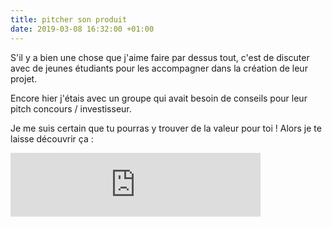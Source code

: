 ```yaml
---
title: pitcher son produit
date: 2019-03-08 16:32:00 +01:00
---
```


S'il y a bien une chose que j'aime faire par dessus tout, c'est de discuter avec de jeunes étudiants pour les accompagner dans la création de leur projet.

Encore hier j'étais avec un groupe qui avait besoin de conseils pour leur pitch concours / investisseur.

Je me suis certain que tu pourras y trouver de la valeur pour toi ! Alors je te laisse découvrir ça :

<iframe src="https://anchor.fm/Franckdpt/embed/episodes/Pitcher-son-projet-tudiants-Entrepreneurs-e3dh1f" height="102px" width="400px" frameborder="0" scrolling="no"></iframe>